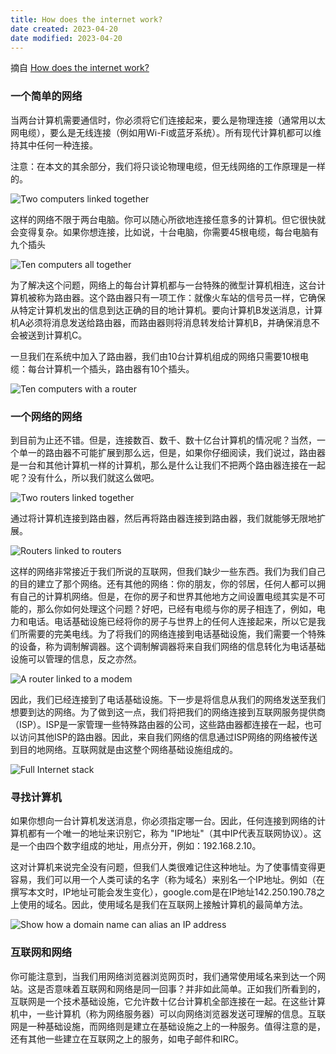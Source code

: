 ```yaml
---
title: How does the internet work?
date created: 2023-04-20
date modified: 2023-04-20
---
```


摘自 [How does the internet work?](https://developer.mozilla.org/en-US/docs/Learn/Common_questions/Web_mechanics/How_does_the_Internet_work)

### 一个简单的网络

当两台计算机需要通信时，你必须将它们连接起来，要么是物理连接（通常用以太网电缆），要么是无线连接（例如用Wi-Fi或蓝牙系统）。所有现代计算机都可以维持其中任何一种连接。

注意：在本文的其余部分，我们将只谈论物理电缆，但无线网络的工作原理是一样的。

![Two computers linked together](https://developer.mozilla.org/en-US/docs/Learn/Common_questions/Web_mechanics/How_does_the_Internet_work/internet-schema-1.png)

这样的网络不限于两台电脑。你可以随心所欲地连接任意多的计算机。但它很快就会变得复杂。如果你想连接，比如说，十台电脑，你需要45根电缆，每台电脑有九个插头

![Ten computers all together](https://developer.mozilla.org/en-US/docs/Learn/Common_questions/Web_mechanics/How_does_the_Internet_work/internet-schema-2.png)

为了解决这个问题，网络上的每台计算机都与一台特殊的微型计算机相连，这台计算机被称为路由器。这个路由器只有一项工作：就像火车站的信号员一样，它确保从特定计算机发出的信息到达正确的目的地计算机。要向计算机B发送消息，计算机A必须将消息发送给路由器，而路由器则将消息转发给计算机B，并确保消息不会被送到计算机C。

一旦我们在系统中加入了路由器，我们由10台计算机组成的网络只需要10根电缆：每台计算机一个插头，路由器有10个插头。

![Ten computers with a router](https://developer.mozilla.org/en-US/docs/Learn/Common_questions/Web_mechanics/How_does_the_Internet_work/internet-schema-3.png)

### 一个网络的网络

到目前为止还不错。但是，连接数百、数千、数十亿台计算机的情况呢？当然，一个单一的路由器不可能扩展到那么远，但是，如果你仔细阅读，我们说过，路由器是一台和其他计算机一样的计算机，那么是什么让我们不把两个路由器连接在一起呢？没有什么，所以我们就这么做吧。

![Two routers linked together](https://developer.mozilla.org/en-US/docs/Learn/Common_questions/Web_mechanics/How_does_the_Internet_work/internet-schema-4.png)

通过将计算机连接到路由器，然后再将路由器连接到路由器，我们就能够无限地扩展。

![Routers linked to routers](https://developer.mozilla.org/en-US/docs/Learn/Common_questions/Web_mechanics/How_does_the_Internet_work/internet-schema-5.png)

这样的网络非常接近于我们所说的互联网，但我们缺少一些东西。我们为我们自己的目的建立了那个网络。还有其他的网络：你的朋友，你的邻居，任何人都可以拥有自己的计算机网络。但是，在你的房子和世界其他地方之间设置电缆其实是不可能的，那么你如何处理这个问题？好吧，已经有电缆与你的房子相连了，例如，电力和电话。电话基础设施已经将你的房子与世界上的任何人连接起来，所以它是我们所需要的完美电线。为了将我们的网络连接到电话基础设施，我们需要一个特殊的设备，称为调制解调器。这个调制解调器将来自我们网络的信息转化为电话基础设施可以管理的信息，反之亦然。

![A router linked to a modem](https://developer.mozilla.org/en-US/docs/Learn/Common_questions/Web_mechanics/How_does_the_Internet_work/internet-schema-6.png)

因此，我们已经连接到了电话基础设施。下一步是将信息从我们的网络发送至我们想要到达的网络。为了做到这一点，我们将把我们的网络连接到互联网服务提供商（ISP）。ISP是一家管理一些特殊路由器的公司，这些路由器都连接在一起，也可以访问其他ISP的路由器。因此，来自我们网络的信息通过ISP网络的网络被传送到目的地网络。互联网就是由这整个网络基础设施组成的。

![Full Internet stack](https://developer.mozilla.org/en-US/docs/Learn/Common_questions/Web_mechanics/How_does_the_Internet_work/internet-schema-7.png)

### 寻找计算机

如果你想向一台计算机发送消息，你必须指定哪一台。因此，任何连接到网络的计算机都有一个唯一的地址来识别它，称为 "IP地址"（其中IP代表互联网协议）。这是一个由四个数字组成的地址，用点分开，例如：192.168.2.10。

这对计算机来说完全没有问题，但我们人类很难记住这种地址。为了使事情变得更容易，我们可以用一个人类可读的名字（称为域名）来别名一个IP地址。例如（在撰写本文时，IP地址可能会发生变化），google.com是在IP地址142.250.190.78之上使用的域名。因此，使用域名是我们在互联网上接触计算机的最简单方法。

![Show how a domain name can alias an IP address](https://developer.mozilla.org/en-US/docs/Learn/Common_questions/Web_mechanics/How_does_the_Internet_work/dns-ip.png)

### 互联网和网络

你可能注意到，当我们用网络浏览器浏览网页时，我们通常使用域名来到达一个网站。这是否意味着互联网和网络是同一回事？并非如此简单。正如我们所看到的，互联网是一个技术基础设施，它允许数十亿台计算机全部连接在一起。在这些计算机中，一些计算机（称为网络服务器）可以向网络浏览器发送可理解的信息。互联网是一种基础设施，而网络则是建立在基础设施之上的一种服务。值得注意的是，还有其他一些建立在互联网之上的服务，如电子邮件和IRC。